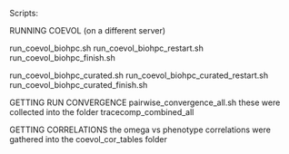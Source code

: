 
Scripts:

RUNNING COEVOL (on a different server)

run_coevol_biohpc.sh
run_coevol_biohpc_restart.sh
run_coevol_biohpc_finish.sh

run_coevol_biohpc_curated.sh
run_coevol_biohpc_curated_restart.sh
run_coevol_biohpc_curated_finish.sh


GETTING RUN CONVERGENCE
pairwise_convergence_all.sh
these were collected into the folder tracecomp_combined_all


GETTING CORRELATIONS
the omega vs phenotype correlations were gathered into the coevol_cor_tables folder

